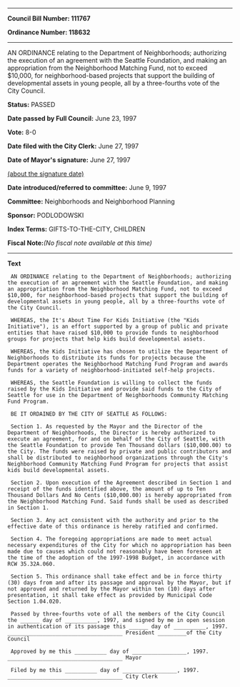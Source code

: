 

********

**Council Bill Number: 111767**
   
**Ordinance Number: 118632**
********

 AN ORDINANCE relating to the Department of Neighborhoods; authorizing the execution of an agreement with the Seattle Foundation, and making an appropriation from the Neighborhood Matching Fund, not to exceed $10,000, for neighborhood-based projects that support the building of developmental assets in young people, all by a three-fourths vote of the City Council.

**Status:** PASSED
   
**Date passed by Full Council:** June 23, 1997
   
**Vote:** 8-0
   
**Date filed with the City Clerk:** June 27, 1997
   
**Date of Mayor's signature:** June 27, 1997
   
[(about the signature date)](/~public/approvaldate.htm)
   
   
   
**Date introduced/referred to committee:** June 9, 1997
   
**Committee:** Neighborhoods and Neighborhood Planning
   
**Sponsor:** PODLODOWSKI
   
   
**Index Terms:** GIFTS-TO-THE-CITY, CHILDREN

**Fiscal Note:**_(No fiscal note available at this time)_

********

**Text**
   
```
 AN ORDINANCE relating to the Department of Neighborhoods; authorizing the execution of an agreement with the Seattle Foundation, and making an appropriation from the Neighborhood Matching Fund, not to exceed $10,000, for neighborhood-based projects that support the building of developmental assets in young people, all by a three-fourths vote of the City Council.

 WHEREAS, the It's About Time For Kids Initiative (the "Kids Initiative"), is an effort supported by a group of public and private entities that have raised $10,000 to provide funds to neighborhood groups for projects that help kids build developmental assets.

 WHEREAS, the Kids Initiative has chosen to utilize the Department of Neighborhoods to distribute its funds for projects because the Department operates the Neighborhood Matching Fund Program and awards funds for a variety of neighborhood-initiated self-help projects.

 WHEREAS, the Seattle Foundation is willing to collect the funds raised by the Kids Initiative and provide said funds to the City of Seattle for use in the Department of Neighborhoods Community Matching Fund Program.

 BE IT ORDAINED BY THE CITY OF SEATTLE AS FOLLOWS:

 Section 1. As requested by the Mayor and the Director of the Department of Neighborhoods, the Director is hereby authorized to execute an agreement, for and on behalf of the City of Seattle, with the Seattle Foundation to provide Ten Thousand dollars ($10,000.00) to the City. The funds were raised by private and public contributors and shall be distributed to neighborhood organizations through the City's Neighborhood Community Matching Fund Program for projects that assist kids build developmental assets.

 Section 2. Upon execution of the Agreement described in Section 1 and receipt of the funds identified above, the amount of up to Ten Thousand Dollars And No Cents ($10,000.00) is hereby appropriated from the Neighborhood Matching Fund. Said funds shall be used as described in Section 1.

 Section 3. Any act consistent with the authority and prior to the effective date of this ordinance is hereby ratified and confirmed.

 Section 4. The foregoing appropriations are made to meet actual necessary expenditures of the City for which no appropriation has been made due to causes which could not reasonably have been foreseen at the time of the adoption of the 1997-1998 Budget, in accordance with RCW 35.32A.060.

 Section 5. This ordinance shall take effect and be in force thirty (30) days from and after its passage and approval by the Mayor, but if not approved and returned by the Mayor within ten (10) days after presentation, it shall take effect as provided by Municipal Code Section 1.04.020.

 Passed by three-fourths vote of all the members of the City Council the ______ day of __________, 1997, and signed by me in open session in authentication of its passage this ______ day of __________, 1997. ____________________________________ President _________of the City Council

 Approved by me this __________ day of _________________, 1997. ____________________________________ Mayor

 Filed by me this __________ day of _________________, 1997. ____________________________________ City Clerk

```
